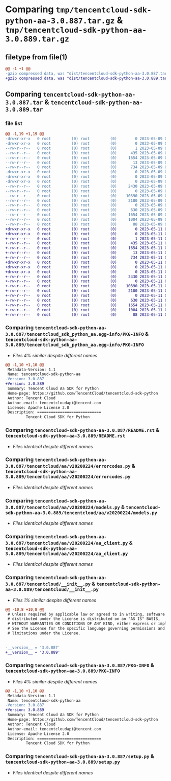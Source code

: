 # Comparing `tmp/tencentcloud-sdk-python-aa-3.0.887.tar.gz` & `tmp/tencentcloud-sdk-python-aa-3.0.889.tar.gz`

## filetype from file(1)

```diff
@@ -1 +1 @@
-gzip compressed data, was "dist/tencentcloud-sdk-python-aa-3.0.887.tar", last modified: Tue May  9 02:17:16 2023, max compression
+gzip compressed data, was "dist/tencentcloud-sdk-python-aa-3.0.889.tar", last modified: Thu May 11 02:11:48 2023, max compression
```

## Comparing `tencentcloud-sdk-python-aa-3.0.887.tar` & `tencentcloud-sdk-python-aa-3.0.889.tar`

### file list

```diff
@@ -1,19 +1,19 @@
-drwxr-xr-x   0 root         (0) root         (0)        0 2023-05-09 02:17:16.000000 tencentcloud-sdk-python-aa-3.0.887/
-drwxr-xr-x   0 root         (0) root         (0)        0 2023-05-09 02:17:16.000000 tencentcloud-sdk-python-aa-3.0.887/tencentcloud_sdk_python_aa.egg-info/
--rw-r--r--   0 root         (0) root         (0)        1 2023-05-09 02:17:16.000000 tencentcloud-sdk-python-aa-3.0.887/tencentcloud_sdk_python_aa.egg-info/dependency_links.txt
--rw-r--r--   0 root         (0) root         (0)      435 2023-05-09 02:17:16.000000 tencentcloud-sdk-python-aa-3.0.887/tencentcloud_sdk_python_aa.egg-info/SOURCES.txt
--rw-r--r--   0 root         (0) root         (0)     1654 2023-05-09 02:17:16.000000 tencentcloud-sdk-python-aa-3.0.887/tencentcloud_sdk_python_aa.egg-info/PKG-INFO
--rw-r--r--   0 root         (0) root         (0)       13 2023-05-09 02:17:16.000000 tencentcloud-sdk-python-aa-3.0.887/tencentcloud_sdk_python_aa.egg-info/top_level.txt
--rw-r--r--   0 root         (0) root         (0)      734 2023-05-09 02:17:16.000000 tencentcloud-sdk-python-aa-3.0.887/README.rst
-drwxr-xr-x   0 root         (0) root         (0)        0 2023-05-09 02:17:16.000000 tencentcloud-sdk-python-aa-3.0.887/tencentcloud/
-drwxr-xr-x   0 root         (0) root         (0)        0 2023-05-09 02:17:16.000000 tencentcloud-sdk-python-aa-3.0.887/tencentcloud/aa/
-drwxr-xr-x   0 root         (0) root         (0)        0 2023-05-09 02:17:16.000000 tencentcloud-sdk-python-aa-3.0.887/tencentcloud/aa/v20200224/
--rw-r--r--   0 root         (0) root         (0)     2430 2023-05-09 02:17:16.000000 tencentcloud-sdk-python-aa-3.0.887/tencentcloud/aa/v20200224/errorcodes.py
--rw-r--r--   0 root         (0) root         (0)        0 2023-05-09 02:17:16.000000 tencentcloud-sdk-python-aa-3.0.887/tencentcloud/aa/v20200224/__init__.py
--rw-r--r--   0 root         (0) root         (0)    10390 2023-05-09 02:17:16.000000 tencentcloud-sdk-python-aa-3.0.887/tencentcloud/aa/v20200224/models.py
--rw-r--r--   0 root         (0) root         (0)     2180 2023-05-09 02:17:16.000000 tencentcloud-sdk-python-aa-3.0.887/tencentcloud/aa/v20200224/aa_client.py
--rw-r--r--   0 root         (0) root         (0)        0 2023-05-09 02:17:16.000000 tencentcloud-sdk-python-aa-3.0.887/tencentcloud/aa/__init__.py
--rw-r--r--   0 root         (0) root         (0)      630 2023-05-09 02:17:16.000000 tencentcloud-sdk-python-aa-3.0.887/tencentcloud/__init__.py
--rw-r--r--   0 root         (0) root         (0)     1654 2023-05-09 02:17:16.000000 tencentcloud-sdk-python-aa-3.0.887/PKG-INFO
--rw-r--r--   0 root         (0) root         (0)     1004 2023-05-09 02:17:16.000000 tencentcloud-sdk-python-aa-3.0.887/setup.py
--rw-r--r--   0 root         (0) root         (0)       88 2023-05-09 02:17:16.000000 tencentcloud-sdk-python-aa-3.0.887/setup.cfg
+drwxr-xr-x   0 root         (0) root         (0)        0 2023-05-11 02:11:48.000000 tencentcloud-sdk-python-aa-3.0.889/
+drwxr-xr-x   0 root         (0) root         (0)        0 2023-05-11 02:11:48.000000 tencentcloud-sdk-python-aa-3.0.889/tencentcloud_sdk_python_aa.egg-info/
+-rw-r--r--   0 root         (0) root         (0)        1 2023-05-11 02:11:48.000000 tencentcloud-sdk-python-aa-3.0.889/tencentcloud_sdk_python_aa.egg-info/dependency_links.txt
+-rw-r--r--   0 root         (0) root         (0)      435 2023-05-11 02:11:48.000000 tencentcloud-sdk-python-aa-3.0.889/tencentcloud_sdk_python_aa.egg-info/SOURCES.txt
+-rw-r--r--   0 root         (0) root         (0)     1654 2023-05-11 02:11:48.000000 tencentcloud-sdk-python-aa-3.0.889/tencentcloud_sdk_python_aa.egg-info/PKG-INFO
+-rw-r--r--   0 root         (0) root         (0)       13 2023-05-11 02:11:48.000000 tencentcloud-sdk-python-aa-3.0.889/tencentcloud_sdk_python_aa.egg-info/top_level.txt
+-rw-r--r--   0 root         (0) root         (0)      734 2023-05-11 02:11:48.000000 tencentcloud-sdk-python-aa-3.0.889/README.rst
+drwxr-xr-x   0 root         (0) root         (0)        0 2023-05-11 02:11:48.000000 tencentcloud-sdk-python-aa-3.0.889/tencentcloud/
+drwxr-xr-x   0 root         (0) root         (0)        0 2023-05-11 02:11:48.000000 tencentcloud-sdk-python-aa-3.0.889/tencentcloud/aa/
+drwxr-xr-x   0 root         (0) root         (0)        0 2023-05-11 02:11:48.000000 tencentcloud-sdk-python-aa-3.0.889/tencentcloud/aa/v20200224/
+-rw-r--r--   0 root         (0) root         (0)     2430 2023-05-11 02:11:48.000000 tencentcloud-sdk-python-aa-3.0.889/tencentcloud/aa/v20200224/errorcodes.py
+-rw-r--r--   0 root         (0) root         (0)        0 2023-05-11 02:11:48.000000 tencentcloud-sdk-python-aa-3.0.889/tencentcloud/aa/v20200224/__init__.py
+-rw-r--r--   0 root         (0) root         (0)    10390 2023-05-11 02:11:48.000000 tencentcloud-sdk-python-aa-3.0.889/tencentcloud/aa/v20200224/models.py
+-rw-r--r--   0 root         (0) root         (0)     2180 2023-05-11 02:11:48.000000 tencentcloud-sdk-python-aa-3.0.889/tencentcloud/aa/v20200224/aa_client.py
+-rw-r--r--   0 root         (0) root         (0)        0 2023-05-11 02:11:48.000000 tencentcloud-sdk-python-aa-3.0.889/tencentcloud/aa/__init__.py
+-rw-r--r--   0 root         (0) root         (0)      630 2023-05-11 02:11:48.000000 tencentcloud-sdk-python-aa-3.0.889/tencentcloud/__init__.py
+-rw-r--r--   0 root         (0) root         (0)     1654 2023-05-11 02:11:48.000000 tencentcloud-sdk-python-aa-3.0.889/PKG-INFO
+-rw-r--r--   0 root         (0) root         (0)     1004 2023-05-11 02:11:48.000000 tencentcloud-sdk-python-aa-3.0.889/setup.py
+-rw-r--r--   0 root         (0) root         (0)       88 2023-05-11 02:11:48.000000 tencentcloud-sdk-python-aa-3.0.889/setup.cfg
```

### Comparing `tencentcloud-sdk-python-aa-3.0.887/tencentcloud_sdk_python_aa.egg-info/PKG-INFO` & `tencentcloud-sdk-python-aa-3.0.889/tencentcloud_sdk_python_aa.egg-info/PKG-INFO`

 * *Files 4% similar despite different names*

```diff
@@ -1,10 +1,10 @@
 Metadata-Version: 1.1
 Name: tencentcloud-sdk-python-aa
-Version: 3.0.887
+Version: 3.0.889
 Summary: Tencent Cloud Aa SDK for Python
 Home-page: https://github.com/TencentCloud/tencentcloud-sdk-python
 Author: Tencent Cloud
 Author-email: tencentcloudapi@tencent.com
 License: Apache License 2.0
 Description: ============================
         Tencent Cloud SDK for Python
```

### Comparing `tencentcloud-sdk-python-aa-3.0.887/README.rst` & `tencentcloud-sdk-python-aa-3.0.889/README.rst`

 * *Files identical despite different names*

### Comparing `tencentcloud-sdk-python-aa-3.0.887/tencentcloud/aa/v20200224/errorcodes.py` & `tencentcloud-sdk-python-aa-3.0.889/tencentcloud/aa/v20200224/errorcodes.py`

 * *Files identical despite different names*

### Comparing `tencentcloud-sdk-python-aa-3.0.887/tencentcloud/aa/v20200224/models.py` & `tencentcloud-sdk-python-aa-3.0.889/tencentcloud/aa/v20200224/models.py`

 * *Files identical despite different names*

### Comparing `tencentcloud-sdk-python-aa-3.0.887/tencentcloud/aa/v20200224/aa_client.py` & `tencentcloud-sdk-python-aa-3.0.889/tencentcloud/aa/v20200224/aa_client.py`

 * *Files identical despite different names*

### Comparing `tencentcloud-sdk-python-aa-3.0.887/tencentcloud/__init__.py` & `tencentcloud-sdk-python-aa-3.0.889/tencentcloud/__init__.py`

 * *Files 1% similar despite different names*

```diff
@@ -10,8 +10,8 @@
 # Unless required by applicable law or agreed to in writing, software
 # distributed under the License is distributed on an "AS IS" BASIS,
 # WITHOUT WARRANTIES OR CONDITIONS OF ANY KIND, either express or implied.
 # See the License for the specific language governing permissions and
 # limitations under the License.
 
 
-__version__ = '3.0.887'
+__version__ = '3.0.889'
```

### Comparing `tencentcloud-sdk-python-aa-3.0.887/PKG-INFO` & `tencentcloud-sdk-python-aa-3.0.889/PKG-INFO`

 * *Files 4% similar despite different names*

```diff
@@ -1,10 +1,10 @@
 Metadata-Version: 1.1
 Name: tencentcloud-sdk-python-aa
-Version: 3.0.887
+Version: 3.0.889
 Summary: Tencent Cloud Aa SDK for Python
 Home-page: https://github.com/TencentCloud/tencentcloud-sdk-python
 Author: Tencent Cloud
 Author-email: tencentcloudapi@tencent.com
 License: Apache License 2.0
 Description: ============================
         Tencent Cloud SDK for Python
```

### Comparing `tencentcloud-sdk-python-aa-3.0.887/setup.py` & `tencentcloud-sdk-python-aa-3.0.889/setup.py`

 * *Files identical despite different names*

